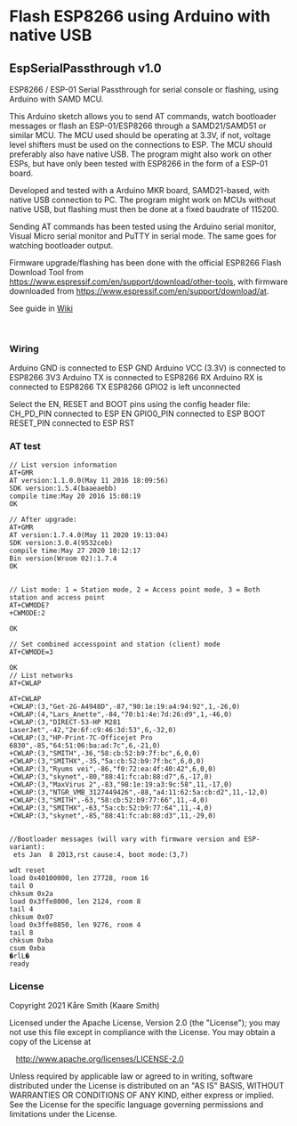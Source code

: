 # Flash ESP8266 using Arduino with native USB
## EspSerialPassthrough v1.0

ESP8266 / ESP-01 Serial Passthrough for serial console or flashing, using Arduino with SAMD MCU.

This Arduino sketch allows you to send AT commands, watch bootloader messages or flash an ESP-01/ESP8266 through a SAMD21/SAMD51 or similar MCU. 
The MCU used should be operating at 3.3V, if not, voltage level shifters must be used on the connections to ESP.
The MCU should preferably also have native USB.
The program might also work on other ESPs, but have only been tested with ESP8266 in the form of a ESP-01 board.

Developed and tested with a Arduino MKR board, SAMD21-based, with native USB connection to PC.
The program might work on MCUs without native USB, but flashing must then be done at a fixed baudrate of 115200. 

Sending AT commands has been tested using the Arduino serial monitor, Visual Micro serial monitor and PuTTY in serial mode.
The same goes for watching bootloader output.

Firmware upgrade/flashing has been done with the official ESP8266 Flash Download Tool from https://www.espressif.com/en/support/download/other-tools, 
with firmware downloaded from https://www.espressif.com/en/support/download/at.

See guide in [Wiki](https://github.com/ksmith3036/EspSerialPassthrough/wiki/)

&nbsp;

### Wiring

Arduino GND is connected to ESP GND
Arduino VCC (3.3V) is connected to ESP8266 3V3
Arduino TX is connected to ESP8266 RX
Arduino RX is connected to ESP8266 TX
ESP8266 GPIO2 is left unconnected

Select the EN, RESET and BOOT pins using the config header file:
CH_PD_PIN connected to ESP EN
GPIO0_PIN connected to ESP BOOT
RESET_PIN connected to ESP RST

### AT test

```
// List version information
AT+GMR
AT version:1.1.0.0(May 11 2016 18:09:56)
SDK version:1.5.4(baaeaebb)
compile time:May 20 2016 15:08:19
OK

// After upgrade:
AT+GMR
AT version:1.7.4.0(May 11 2020 19:13:04)
SDK version:3.0.4(9532ceb)
compile time:May 27 2020 10:12:17
Bin version(Wroom 02):1.7.4
OK


// List mode: 1 = Station mode, 2 = Access point mode, 3 = Both station and access point
AT+CWMODE?
+CWMODE:2

OK

// Set combined accesspoint and station (client) mode
AT+CWMODE=3

OK
// List networks
AT+CWLAP

AT+CWLAP
+CWLAP:(3,"Get-2G-A4948D",-87,"98:1e:19:a4:94:92",1,-26,0)
+CWLAP:(4,"Lars_Anette",-84,"70:b1:4e:7d:26:d9",1,-46,0)
+CWLAP:(3,"DIRECT-53-HP M281 LaserJet",-42,"2e:6f:c9:46:3d:53",6,-32,0)
+CWLAP:(3,"HP-Print-7C-Officejet Pro 6830",-85,"64:51:06:ba:ad:7c",6,-21,0)
+CWLAP:(3,"SMITH",-36,"58:cb:52:b9:7f:bc",6,0,0)
+CWLAP:(3,"SMITHX",-35,"5a:cb:52:b9:7f:bc",6,0,0)
+CWLAP:(3,"Ryums vei",-86,"f0:72:ea:4f:40:42",6,0,0)
+CWLAP:(3,"skynet",-80,"88:41:fc:ab:88:d7",6,-17,0)
+CWLAP:(3,"MaxVirus 2",-83,"98:1e:19:a3:9c:58",11,-17,0)
+CWLAP:(3,"NTGR_VMB_3127449426",-88,"a4:11:62:5a:cb:d2",11,-12,0)
+CWLAP:(3,"SMITH",-63,"58:cb:52:b9:77:66",11,-4,0)
+CWLAP:(3,"SMITHX",-63,"5a:cb:52:b9:77:64",11,-4,0)
+CWLAP:(3,"skynet",-85,"88:41:fc:ab:88:d3",11,-29,0)


//Bootloader messages (will vary with firmware version and ESP-variant):
 ets Jan  8 2013,rst cause:4, boot mode:(3,7)

wdt reset
load 0x40100000, len 27728, room 16
tail 0
chksum 0x2a
load 0x3ffe8000, len 2124, room 8
tail 4
chksum 0x07
load 0x3ffe8850, len 9276, room 4
tail 8
chksum 0xba
csum 0xba
�rlL�
ready

```

### License

Copyright 2021 Kåre Smith (Kaare Smith)

Licensed under the Apache License, Version 2.0 (the "License");
you may not use this file except in compliance with the License.
You may obtain a copy of the License at

&nbsp;&nbsp;&nbsp;http://www.apache.org/licenses/LICENSE-2.0

Unless required by applicable law or agreed to in writing, software
distributed under the License is distributed on an "AS IS" BASIS,
WITHOUT WARRANTIES OR CONDITIONS OF ANY KIND, either express or implied.
See the License for the specific language governing permissions and
limitations under the License.
